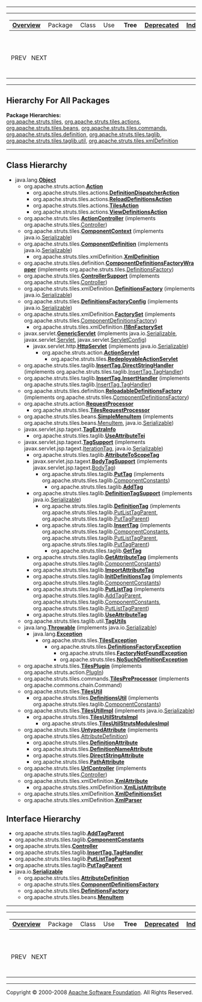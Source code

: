 ------------------------------------------------------------------------

<span id="navbar_top"></span> [](#skip-navbar_top "Skip navigation links")

<table>
<colgroup>
<col width="50%" />
<col width="50%" />
</colgroup>
<tbody>
<tr class="odd">
<td align="left"><span id="navbar_top_firstrow"></span>
<table>
<tbody>
<tr class="odd">
<td align="left"><a href="overview-summary.html.md"><strong>Overview</strong></a> </td>
<td align="left">Package </td>
<td align="left">Class </td>
<td align="left">Use </td>
<td align="left"> <strong>Tree</strong> </td>
<td align="left"><a href="deprecated-list.html.md"><strong>Deprecated</strong></a> </td>
<td align="left"><a href="index-all.html.md"><strong>Index</strong></a> </td>
<td align="left"><a href="help-doc.html.md"><strong>Help</strong></a> </td>
</tr>
</tbody>
</table></td>
<td align="left"></td>
</tr>
<tr class="even">
<td align="left"> PREV   NEXT</td>
<td align="left"><a href="index.html.md?overview-tree.html"><strong>FRAMES</strong></a>    <a href="overview-tree.html"><strong>NO FRAMES</strong></a>    
<a href="allclasses-noframe.html.md"><strong>All Classes</strong></a></td>
</tr>
</tbody>
</table>

<span id="skip-navbar_top"></span>

------------------------------------------------------------------------

Hierarchy For All Packages
--------------------------

**Package Hierarchies:**  
[org.apache.struts.tiles](org/apache/struts/tiles/package-tree.html.md), [org.apache.struts.tiles.actions](org/apache/struts/tiles/actions/package-tree.html), [org.apache.struts.tiles.beans](org/apache/struts/tiles/beans/package-tree.html), [org.apache.struts.tiles.commands](org/apache/struts/tiles/commands/package-tree.html), [org.apache.struts.tiles.definition](org/apache/struts/tiles/definition/package-tree.html), [org.apache.struts.tiles.taglib](org/apache/struts/tiles/taglib/package-tree.html), [org.apache.struts.tiles.taglib.util](org/apache/struts/tiles/taglib/util/package-tree.html), [org.apache.struts.tiles.xmlDefinition](org/apache/struts/tiles/xmlDefinition/package-tree.html)

------------------------------------------------------------------------

Class Hierarchy
---------------

-   java.lang.[**Object**](http://java.sun.com/j2se/1.4.2/docs/api/java/lang/Object.html.md?is-external=true "class or interface in java.lang")
    -   org.apache.struts.action.[**Action**](http://struts.apache.org/apidocs/org/apache/struts/action/Action.html.md?is-external=true "class or interface in org.apache.struts.action")
        -   org.apache.struts.tiles.actions.[**DefinitionDispatcherAction**](org/apache/struts/tiles/actions/DefinitionDispatcherAction.html.md "class in org.apache.struts.tiles.actions")
        -   org.apache.struts.tiles.actions.[**ReloadDefinitionsAction**](org/apache/struts/tiles/actions/ReloadDefinitionsAction.html.md "class in org.apache.struts.tiles.actions")
        -   org.apache.struts.tiles.actions.[**TilesAction**](org/apache/struts/tiles/actions/TilesAction.html.md "class in org.apache.struts.tiles.actions")
        -   org.apache.struts.tiles.actions.[**ViewDefinitionsAction**](org/apache/struts/tiles/actions/ViewDefinitionsAction.html.md "class in org.apache.struts.tiles.actions")
    -   org.apache.struts.tiles.[**ActionController**](org/apache/struts/tiles/ActionController.html.md "class in org.apache.struts.tiles") (implements org.apache.struts.tiles.[Controller](org/apache/struts/tiles/Controller.html "interface in org.apache.struts.tiles"))
    -   org.apache.struts.tiles.[**ComponentContext**](org/apache/struts/tiles/ComponentContext.html.md "class in org.apache.struts.tiles") (implements java.io.[Serializable](http://java.sun.com/j2se/1.4.2/docs/api/java/io/Serializable.html?is-external=true "class or interface in java.io"))
    -   org.apache.struts.tiles.[**ComponentDefinition**](org/apache/struts/tiles/ComponentDefinition.html.md "class in org.apache.struts.tiles") (implements java.io.[Serializable](http://java.sun.com/j2se/1.4.2/docs/api/java/io/Serializable.html?is-external=true "class or interface in java.io"))
        -   org.apache.struts.tiles.xmlDefinition.[**XmlDefinition**](org/apache/struts/tiles/xmlDefinition/XmlDefinition.html.md "class in org.apache.struts.tiles.xmlDefinition")
    -   org.apache.struts.tiles.definition.[**ComponentDefinitionsFactoryWrapper**](org/apache/struts/tiles/definition/ComponentDefinitionsFactoryWrapper.html.md "class in org.apache.struts.tiles.definition") (implements org.apache.struts.tiles.[DefinitionsFactory](org/apache/struts/tiles/DefinitionsFactory.html "interface in org.apache.struts.tiles"))
    -   org.apache.struts.tiles.[**ControllerSupport**](org/apache/struts/tiles/ControllerSupport.html.md "class in org.apache.struts.tiles") (implements org.apache.struts.tiles.[Controller](org/apache/struts/tiles/Controller.html "interface in org.apache.struts.tiles"))
    -   org.apache.struts.tiles.xmlDefinition.[**DefinitionsFactory**](org/apache/struts/tiles/xmlDefinition/DefinitionsFactory.html.md "class in org.apache.struts.tiles.xmlDefinition") (implements java.io.[Serializable](http://java.sun.com/j2se/1.4.2/docs/api/java/io/Serializable.html?is-external=true "class or interface in java.io"))
    -   org.apache.struts.tiles.[**DefinitionsFactoryConfig**](org/apache/struts/tiles/DefinitionsFactoryConfig.html.md "class in org.apache.struts.tiles") (implements java.io.[Serializable](http://java.sun.com/j2se/1.4.2/docs/api/java/io/Serializable.html?is-external=true "class or interface in java.io"))
    -   org.apache.struts.tiles.xmlDefinition.[**FactorySet**](org/apache/struts/tiles/xmlDefinition/FactorySet.html.md "class in org.apache.struts.tiles.xmlDefinition") (implements org.apache.struts.tiles.[ComponentDefinitionsFactory](org/apache/struts/tiles/ComponentDefinitionsFactory.html "interface in org.apache.struts.tiles"))
        -   org.apache.struts.tiles.xmlDefinition.[**I18nFactorySet**](org/apache/struts/tiles/xmlDefinition/I18nFactorySet.html.md "class in org.apache.struts.tiles.xmlDefinition")
    -   javax.servlet.[**GenericServlet**](http://java.sun.com/j2ee/1.4/docs/api/javax/servlet/GenericServlet.html.md?is-external=true "class or interface in javax.servlet") (implements java.io.[Serializable](http://java.sun.com/j2se/1.4.2/docs/api/java/io/Serializable.html?is-external=true "class or interface in java.io"), javax.servlet.[Servlet](http://java.sun.com/j2ee/1.4/docs/api/javax/servlet/Servlet.html?is-external=true "class or interface in javax.servlet"), javax.servlet.[ServletConfig](http://java.sun.com/j2ee/1.4/docs/api/javax/servlet/ServletConfig.html?is-external=true "class or interface in javax.servlet"))
        -   javax.servlet.http.[**HttpServlet**](http://java.sun.com/j2ee/1.4/docs/api/javax/servlet/http/HttpServlet.html.md?is-external=true "class or interface in javax.servlet.http") (implements java.io.[Serializable](http://java.sun.com/j2se/1.4.2/docs/api/java/io/Serializable.html?is-external=true "class or interface in java.io"))
            -   org.apache.struts.action.[**ActionServlet**](http://struts.apache.org/apidocs/org/apache/struts/action/ActionServlet.html.md?is-external=true "class or interface in org.apache.struts.action")
                -   org.apache.struts.tiles.[**RedeployableActionServlet**](org/apache/struts/tiles/RedeployableActionServlet.html.md "class in org.apache.struts.tiles")
    -   org.apache.struts.tiles.taglib.[**InsertTag.DirectStringHandler**](org/apache/struts/tiles/taglib/InsertTag.DirectStringHandler.html.md "class in org.apache.struts.tiles.taglib") (implements org.apache.struts.tiles.taglib.[InsertTag.TagHandler](org/apache/struts/tiles/taglib/InsertTag.TagHandler.html "interface in org.apache.struts.tiles.taglib"))
    -   org.apache.struts.tiles.taglib.[**InsertTag.InsertHandler**](org/apache/struts/tiles/taglib/InsertTag.InsertHandler.html.md "class in org.apache.struts.tiles.taglib") (implements org.apache.struts.tiles.taglib.[InsertTag.TagHandler](org/apache/struts/tiles/taglib/InsertTag.TagHandler.html "interface in org.apache.struts.tiles.taglib"))
    -   org.apache.struts.tiles.definition.[**ReloadableDefinitionsFactory**](org/apache/struts/tiles/definition/ReloadableDefinitionsFactory.html.md "class in org.apache.struts.tiles.definition") (implements org.apache.struts.tiles.[ComponentDefinitionsFactory](org/apache/struts/tiles/ComponentDefinitionsFactory.html "interface in org.apache.struts.tiles"))
    -   org.apache.struts.action.[**RequestProcessor**](http://struts.apache.org/apidocs/org/apache/struts/action/RequestProcessor.html.md?is-external=true "class or interface in org.apache.struts.action")
        -   org.apache.struts.tiles.[**TilesRequestProcessor**](org/apache/struts/tiles/TilesRequestProcessor.html.md "class in org.apache.struts.tiles")
    -   org.apache.struts.tiles.beans.[**SimpleMenuItem**](org/apache/struts/tiles/beans/SimpleMenuItem.html.md "class in org.apache.struts.tiles.beans") (implements org.apache.struts.tiles.beans.[MenuItem](org/apache/struts/tiles/beans/MenuItem.html "interface in org.apache.struts.tiles.beans"), java.io.[Serializable](http://java.sun.com/j2se/1.4.2/docs/api/java/io/Serializable.html?is-external=true "class or interface in java.io"))
    -   javax.servlet.jsp.tagext.[**TagExtraInfo**](http://java.sun.com/j2ee/1.4/docs/api/javax/servlet/jsp/tagext/TagExtraInfo.html.md?is-external=true "class or interface in javax.servlet.jsp.tagext")
        -   org.apache.struts.tiles.taglib.[**UseAttributeTei**](org/apache/struts/tiles/taglib/UseAttributeTei.html.md "class in org.apache.struts.tiles.taglib")
    -   javax.servlet.jsp.tagext.[**TagSupport**](http://java.sun.com/j2ee/1.4/docs/api/javax/servlet/jsp/tagext/TagSupport.html.md?is-external=true "class or interface in javax.servlet.jsp.tagext") (implements javax.servlet.jsp.tagext.[IterationTag](http://java.sun.com/j2ee/1.4/docs/api/javax/servlet/jsp/tagext/IterationTag.html?is-external=true "class or interface in javax.servlet.jsp.tagext"), java.io.[Serializable](http://java.sun.com/j2se/1.4.2/docs/api/java/io/Serializable.html?is-external=true "class or interface in java.io"))
        -   org.apache.struts.tiles.taglib.[**AttributeToScopeTag**](org/apache/struts/tiles/taglib/AttributeToScopeTag.html.md "class in org.apache.struts.tiles.taglib")
        -   javax.servlet.jsp.tagext.[**BodyTagSupport**](http://java.sun.com/j2ee/1.4/docs/api/javax/servlet/jsp/tagext/BodyTagSupport.html.md?is-external=true "class or interface in javax.servlet.jsp.tagext") (implements javax.servlet.jsp.tagext.[BodyTag](http://java.sun.com/j2ee/1.4/docs/api/javax/servlet/jsp/tagext/BodyTag.html?is-external=true "class or interface in javax.servlet.jsp.tagext"))
            -   org.apache.struts.tiles.taglib.[**PutTag**](org/apache/struts/tiles/taglib/PutTag.html.md "class in org.apache.struts.tiles.taglib") (implements org.apache.struts.tiles.taglib.[ComponentConstants](org/apache/struts/tiles/taglib/ComponentConstants.html "interface in org.apache.struts.tiles.taglib"))
                -   org.apache.struts.tiles.taglib.[**AddTag**](org/apache/struts/tiles/taglib/AddTag.html.md "class in org.apache.struts.tiles.taglib")
        -   org.apache.struts.tiles.taglib.[**DefinitionTagSupport**](org/apache/struts/tiles/taglib/DefinitionTagSupport.html.md "class in org.apache.struts.tiles.taglib") (implements java.io.[Serializable](http://java.sun.com/j2se/1.4.2/docs/api/java/io/Serializable.html?is-external=true "class or interface in java.io"))
            -   org.apache.struts.tiles.taglib.[**DefinitionTag**](org/apache/struts/tiles/taglib/DefinitionTag.html.md "class in org.apache.struts.tiles.taglib") (implements org.apache.struts.tiles.taglib.[PutListTagParent](org/apache/struts/tiles/taglib/PutListTagParent.html "interface in org.apache.struts.tiles.taglib"), org.apache.struts.tiles.taglib.[PutTagParent](org/apache/struts/tiles/taglib/PutTagParent.html "interface in org.apache.struts.tiles.taglib"))
            -   org.apache.struts.tiles.taglib.[**InsertTag**](org/apache/struts/tiles/taglib/InsertTag.html.md "class in org.apache.struts.tiles.taglib") (implements org.apache.struts.tiles.taglib.[ComponentConstants](org/apache/struts/tiles/taglib/ComponentConstants.html "interface in org.apache.struts.tiles.taglib"), org.apache.struts.tiles.taglib.[PutListTagParent](org/apache/struts/tiles/taglib/PutListTagParent.html "interface in org.apache.struts.tiles.taglib"), org.apache.struts.tiles.taglib.[PutTagParent](org/apache/struts/tiles/taglib/PutTagParent.html "interface in org.apache.struts.tiles.taglib"))
                -   org.apache.struts.tiles.taglib.[**GetTag**](org/apache/struts/tiles/taglib/GetTag.html.md "class in org.apache.struts.tiles.taglib")
        -   org.apache.struts.tiles.taglib.[**GetAttributeTag**](org/apache/struts/tiles/taglib/GetAttributeTag.html.md "class in org.apache.struts.tiles.taglib") (implements org.apache.struts.tiles.taglib.[ComponentConstants](org/apache/struts/tiles/taglib/ComponentConstants.html "interface in org.apache.struts.tiles.taglib"))
        -   org.apache.struts.tiles.taglib.[**ImportAttributeTag**](org/apache/struts/tiles/taglib/ImportAttributeTag.html.md "class in org.apache.struts.tiles.taglib")
        -   org.apache.struts.tiles.taglib.[**InitDefinitionsTag**](org/apache/struts/tiles/taglib/InitDefinitionsTag.html.md "class in org.apache.struts.tiles.taglib") (implements org.apache.struts.tiles.taglib.[ComponentConstants](org/apache/struts/tiles/taglib/ComponentConstants.html "interface in org.apache.struts.tiles.taglib"))
        -   org.apache.struts.tiles.taglib.[**PutListTag**](org/apache/struts/tiles/taglib/PutListTag.html.md "class in org.apache.struts.tiles.taglib") (implements org.apache.struts.tiles.taglib.[AddTagParent](org/apache/struts/tiles/taglib/AddTagParent.html "interface in org.apache.struts.tiles.taglib"), org.apache.struts.tiles.taglib.[ComponentConstants](org/apache/struts/tiles/taglib/ComponentConstants.html "interface in org.apache.struts.tiles.taglib"), org.apache.struts.tiles.taglib.[PutListTagParent](org/apache/struts/tiles/taglib/PutListTagParent.html "interface in org.apache.struts.tiles.taglib"))
        -   org.apache.struts.tiles.taglib.[**UseAttributeTag**](org/apache/struts/tiles/taglib/UseAttributeTag.html.md "class in org.apache.struts.tiles.taglib")
    -   org.apache.struts.tiles.taglib.util.[**TagUtils**](org/apache/struts/tiles/taglib/util/TagUtils.html.md "class in org.apache.struts.tiles.taglib.util")
    -   java.lang.[**Throwable**](http://java.sun.com/j2se/1.4.2/docs/api/java/lang/Throwable.html.md?is-external=true "class or interface in java.lang") (implements java.io.[Serializable](http://java.sun.com/j2se/1.4.2/docs/api/java/io/Serializable.html?is-external=true "class or interface in java.io"))
        -   java.lang.[**Exception**](http://java.sun.com/j2se/1.4.2/docs/api/java/lang/Exception.html.md?is-external=true "class or interface in java.lang")
            -   org.apache.struts.tiles.[**TilesException**](org/apache/struts/tiles/TilesException.html.md "class in org.apache.struts.tiles")
                -   org.apache.struts.tiles.[**DefinitionsFactoryException**](org/apache/struts/tiles/DefinitionsFactoryException.html.md "class in org.apache.struts.tiles")
                    -   org.apache.struts.tiles.[**FactoryNotFoundException**](org/apache/struts/tiles/FactoryNotFoundException.html.md "class in org.apache.struts.tiles")
                    -   org.apache.struts.tiles.[**NoSuchDefinitionException**](org/apache/struts/tiles/NoSuchDefinitionException.html.md "class in org.apache.struts.tiles")
    -   org.apache.struts.tiles.[**TilesPlugin**](org/apache/struts/tiles/TilesPlugin.html.md "class in org.apache.struts.tiles") (implements org.apache.struts.action.[PlugIn](http://struts.apache.org/apidocs/org/apache/struts/action/PlugIn.html?is-external=true "class or interface in org.apache.struts.action"))
    -   org.apache.struts.tiles.commands.[**TilesPreProcessor**](org/apache/struts/tiles/commands/TilesPreProcessor.html.md "class in org.apache.struts.tiles.commands") (implements org.apache.commons.chain.Command)
    -   org.apache.struts.tiles.[**TilesUtil**](org/apache/struts/tiles/TilesUtil.html.md "class in org.apache.struts.tiles")
        -   org.apache.struts.tiles.[**DefinitionsUtil**](org/apache/struts/tiles/DefinitionsUtil.html.md "class in org.apache.struts.tiles") (implements org.apache.struts.tiles.taglib.[ComponentConstants](org/apache/struts/tiles/taglib/ComponentConstants.html "interface in org.apache.struts.tiles.taglib"))
    -   org.apache.struts.tiles.[**TilesUtilImpl**](org/apache/struts/tiles/TilesUtilImpl.html.md "class in org.apache.struts.tiles") (implements java.io.[Serializable](http://java.sun.com/j2se/1.4.2/docs/api/java/io/Serializable.html?is-external=true "class or interface in java.io"))
        -   org.apache.struts.tiles.[**TilesUtilStrutsImpl**](org/apache/struts/tiles/TilesUtilStrutsImpl.html.md "class in org.apache.struts.tiles")
            -   org.apache.struts.tiles.[**TilesUtilStrutsModulesImpl**](org/apache/struts/tiles/TilesUtilStrutsModulesImpl.html.md "class in org.apache.struts.tiles")
    -   org.apache.struts.tiles.[**UntypedAttribute**](org/apache/struts/tiles/UntypedAttribute.html.md "class in org.apache.struts.tiles") (implements org.apache.struts.tiles.[AttributeDefinition](org/apache/struts/tiles/AttributeDefinition.html "interface in org.apache.struts.tiles"))
        -   org.apache.struts.tiles.[**DefinitionAttribute**](org/apache/struts/tiles/DefinitionAttribute.html.md "class in org.apache.struts.tiles")
        -   org.apache.struts.tiles.[**DefinitionNameAttribute**](org/apache/struts/tiles/DefinitionNameAttribute.html.md "class in org.apache.struts.tiles")
        -   org.apache.struts.tiles.[**DirectStringAttribute**](org/apache/struts/tiles/DirectStringAttribute.html.md "class in org.apache.struts.tiles")
        -   org.apache.struts.tiles.[**PathAttribute**](org/apache/struts/tiles/PathAttribute.html.md "class in org.apache.struts.tiles")
    -   org.apache.struts.tiles.[**UrlController**](org/apache/struts/tiles/UrlController.html.md "class in org.apache.struts.tiles") (implements org.apache.struts.tiles.[Controller](org/apache/struts/tiles/Controller.html "interface in org.apache.struts.tiles"))
    -   org.apache.struts.tiles.xmlDefinition.[**XmlAttribute**](org/apache/struts/tiles/xmlDefinition/XmlAttribute.html.md "class in org.apache.struts.tiles.xmlDefinition")
        -   org.apache.struts.tiles.xmlDefinition.[**XmlListAttribute**](org/apache/struts/tiles/xmlDefinition/XmlListAttribute.html.md "class in org.apache.struts.tiles.xmlDefinition")
    -   org.apache.struts.tiles.xmlDefinition.[**XmlDefinitionsSet**](org/apache/struts/tiles/xmlDefinition/XmlDefinitionsSet.html.md "class in org.apache.struts.tiles.xmlDefinition")
    -   org.apache.struts.tiles.xmlDefinition.[**XmlParser**](org/apache/struts/tiles/xmlDefinition/XmlParser.html.md "class in org.apache.struts.tiles.xmlDefinition")

Interface Hierarchy
-------------------

-   org.apache.struts.tiles.taglib.[**AddTagParent**](org/apache/struts/tiles/taglib/AddTagParent.html.md "interface in org.apache.struts.tiles.taglib")
-   org.apache.struts.tiles.taglib.[**ComponentConstants**](org/apache/struts/tiles/taglib/ComponentConstants.html.md "interface in org.apache.struts.tiles.taglib")
-   org.apache.struts.tiles.[**Controller**](org/apache/struts/tiles/Controller.html.md "interface in org.apache.struts.tiles")
-   org.apache.struts.tiles.taglib.[**InsertTag.TagHandler**](org/apache/struts/tiles/taglib/InsertTag.TagHandler.html.md "interface in org.apache.struts.tiles.taglib")
-   org.apache.struts.tiles.taglib.[**PutListTagParent**](org/apache/struts/tiles/taglib/PutListTagParent.html.md "interface in org.apache.struts.tiles.taglib")
-   org.apache.struts.tiles.taglib.[**PutTagParent**](org/apache/struts/tiles/taglib/PutTagParent.html.md "interface in org.apache.struts.tiles.taglib")
-   java.io.[**Serializable**](http://java.sun.com/j2se/1.4.2/docs/api/java/io/Serializable.html.md?is-external=true "class or interface in java.io")
    -   org.apache.struts.tiles.[**AttributeDefinition**](org/apache/struts/tiles/AttributeDefinition.html.md "interface in org.apache.struts.tiles")
    -   org.apache.struts.tiles.[**ComponentDefinitionsFactory**](org/apache/struts/tiles/ComponentDefinitionsFactory.html.md "interface in org.apache.struts.tiles")
    -   org.apache.struts.tiles.[**DefinitionsFactory**](org/apache/struts/tiles/DefinitionsFactory.html.md "interface in org.apache.struts.tiles")
    -   org.apache.struts.tiles.beans.[**MenuItem**](org/apache/struts/tiles/beans/MenuItem.html.md "interface in org.apache.struts.tiles.beans")

------------------------------------------------------------------------

<span id="navbar_bottom"></span> [](#skip-navbar_bottom "Skip navigation links")

<table>
<colgroup>
<col width="50%" />
<col width="50%" />
</colgroup>
<tbody>
<tr class="odd">
<td align="left"><span id="navbar_bottom_firstrow"></span>
<table>
<tbody>
<tr class="odd">
<td align="left"><a href="overview-summary.html.md"><strong>Overview</strong></a> </td>
<td align="left">Package </td>
<td align="left">Class </td>
<td align="left">Use </td>
<td align="left"> <strong>Tree</strong> </td>
<td align="left"><a href="deprecated-list.html.md"><strong>Deprecated</strong></a> </td>
<td align="left"><a href="index-all.html.md"><strong>Index</strong></a> </td>
<td align="left"><a href="help-doc.html.md"><strong>Help</strong></a> </td>
</tr>
</tbody>
</table></td>
<td align="left"></td>
</tr>
<tr class="even">
<td align="left"> PREV   NEXT</td>
<td align="left"><a href="index.html.md?overview-tree.html"><strong>FRAMES</strong></a>    <a href="overview-tree.html"><strong>NO FRAMES</strong></a>    
<a href="allclasses-noframe.html.md"><strong>All Classes</strong></a></td>
</tr>
</tbody>
</table>

<span id="skip-navbar_bottom"></span>

------------------------------------------------------------------------

Copyright © 2000-2008 [Apache Software Foundation](http://www.apache.org/). All Rights Reserved.
